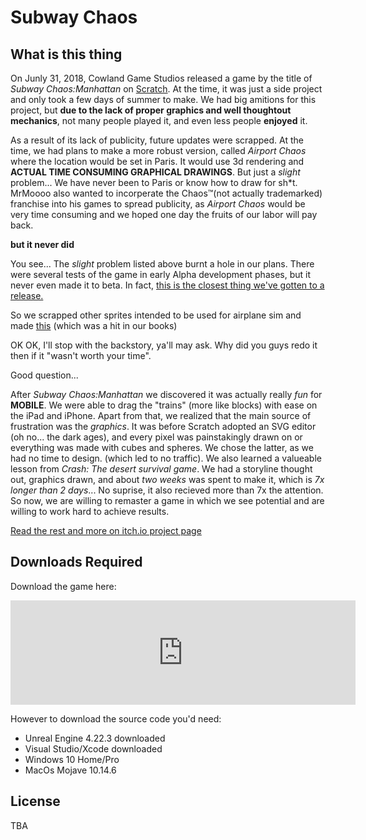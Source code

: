 # Subway Chaos
## What is this thing

On Junly 31, 2018, Cowland Game Studios released a game by the title of *Subway Chaos:Manhattan* on [Scratch](https://scratch.mit.edu/projects/237168844/). At the time, it was just a side project and only took a few days of summer to make. We had big amitions for this project, but **due to the lack of proper graphics and well thoughtout mechanics**, not many people played it, and even less people **enjoyed** it. 

As a result of its lack of publicity, future updates were scrapped. At the time, we had plans to make a more robust version, called *Airport Chaos* where the location would be set in Paris. It would use 3d rendering and **ACTUAL TIME CONSUMING GRAPHICAL DRAWINGS**. But just a *slight* problem... We have never been to Paris or know how to draw for sh\*t. MrMoooo also wanted to incorperate the Chaos™(not actually trademarked) franchise into his games to spread publicity, as *Airport Chaos* would be very time consuming and we hoped one day the fruits of our labor will pay back.

**but it never did**

You see... The *slight* problem listed above burnt a hole in our plans. There were several tests of the game in early Alpha development phases, but it never even made it to beta. In fact, [this is the closest thing we've gotten to a release.](https://scratch.mit.edu/projects/300625038)

So we scrapped other sprites intended to be used for airplane sim and made [this](https://scratch.mit.edu/projects/300729731) (which was a hit in our books)

OK OK, I'll stop with the backstory, ya'll may ask. Why did you guys redo it then if it "wasn't worth your time".

Good question...

After *Subway Chaos:Manhattan* we discovered it was actually really *fun* for **MOBILE**. We were able to drag the "trains" (more like blocks) with ease on the iPad and iPhone. Apart from that, we realized that the main source of frustration was the *graphics*. It was before Scratch adopted an SVG editor (oh no... the dark ages), and every pixel was painstakingly drawn on or everything was made with cubes and spheres. We chose the latter, as we had no time to design. (which led to no traffic). We also learned a valueable lesson from *Crash: The desert survival game*. We had a storyline thought out, graphics drawn, and about *two weeks* was spent to make it, which is *7x longer than 2 days*... No suprise, it also recieved more than 7x the attention. So now, we are willing to remaster a game in which we see potential and are willing to work hard to achieve results.

[Read the rest and more on itch.io project page](https://cowland.itch.io/soobwae-khaos)

## Downloads Required

Download the game here:

<iframe frameborder="0" src="https://itch.io/embed/833312?bg_color=000000&amp;fg_color=ffffff&amp;link_color=5baafa&amp;border_color=4e4e4e" width="552" height="167"><a href="https://mootbing.itch.io/soobwae-khaos%22%3ESubway Chaos by Mootbing, BotMoooo</a></iframe>

However to download the source code you'd need:

- Unreal Engine 4.22.3 downloaded
- Visual Studio/Xcode downloaded
- Windows 10 Home/Pro
- MacOs Mojave 10.14.6

## License

TBA

